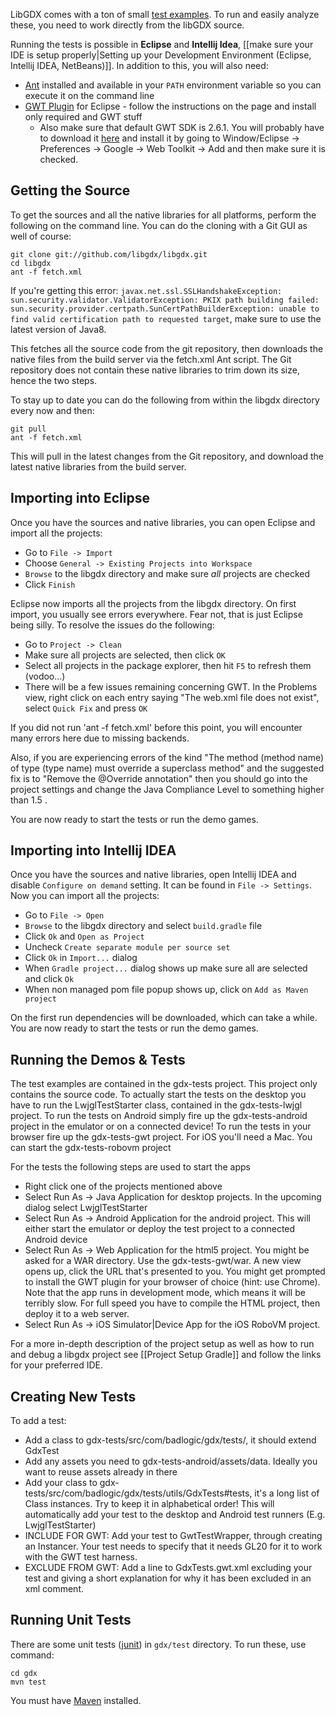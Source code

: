 LibGDX comes with a ton of small [test examples](https://github.com/libgdx/libgdx/tree/master/tests/gdx-tests/src/com/badlogic/gdx/tests). To run and easily analyze these, you need to work directly from the libGDX source.

Running the tests is possible in **Eclipse** and **Intellij Idea**, [[make sure your IDE is setup properly|Setting up your Development Environment (Eclipse, Intellij IDEA, NetBeans)]]. In addition to this, you will also need:
* [Ant](http://ant.apache.org/) installed and available in your `PATH` environment variable so you can execute it on the command line
* [GWT Plugin](https://developers.google.com/eclipse/docs/download) for Eclipse - follow the instructions on the page and install only required and GWT stuff
    * Also make sure that default GWT SDK is 2.6.1. You will probably have to download it [here](http://www.gwtproject.org/versions.html) and install it by going to Window/Eclipse -> Preferences -> Google -> Web Toolkit -> Add and then make sure it is checked.

## Getting the Source ##
To get the sources and all the native libraries for all platforms, perform the following on the command line. You can do the cloning with a Git GUI as well of course:

```
git clone git://github.com/libgdx/libgdx.git
cd libgdx
ant -f fetch.xml
```

If you're getting this error: `javax.net.ssl.SSLHandshakeException: sun.security.validator.ValidatorException: PKIX path building failed: sun.security.provider.certpath.SunCertPathBuilderException: unable to find valid certification path to requested target`, make sure to use the latest version of Java8.

This fetches all the source code from the git repository, then downloads the native files from the build server via the fetch.xml Ant script. The Git repository does not contain these native libraries to trim down its size, hence the two steps.

To stay up to date you can do the following from within the libgdx directory every now and then:

```
git pull
ant -f fetch.xml
```

This will pull in the latest changes from the Git repository, and download the latest native libraries from the build server.

## Importing into Eclipse ##
Once you have the sources and native libraries, you can open Eclipse and import all the projects:

  * Go to `File -> Import`
  * Choose `General -> Existing Projects into Workspace`
  * `Browse` to the libgdx directory and make sure *all* projects are checked
  * Click `Finish`

Eclipse now imports all the projects from the libgdx directory. On first import, you usually see errors everywhere. Fear not, that is just Eclipse being silly. To resolve the issues do the following:

  * Go to `Project -> Clean`
  * Make sure all projects are selected, then click `OK`
  * Select all projects in the package explorer, then hit `F5` to refresh them (vodoo...)
  * There will be a few issues remaining concerning GWT. In the Problems view, right click on each entry saying "The web.xml file does not exist", select `Quick Fix` and press `OK`

If you did not run 'ant -f fetch.xml' before this point, you will encounter many errors here due to missing backends.

Also, if you are experiencing errors of the kind "The method (method name) of type (type name) must override a superclass method" and the suggested fix is to "Remove the @Override annotation" then you should go into the project settings and change the Java Compliance Level to something higher than 1.5 .


You are now ready to start the tests or run the demo games.

## Importing into Intellij IDEA ##
Once you have the sources and native libraries, open Intellij IDEA and disable `Configure on demand` setting. It can be found in `File -> Settings`. Now you can import all the projects:

  * Go to `File -> Open`
  * `Browse` to the libgdx directory and select `build.gradle` file
  * Click `Ok` and `Open as Project`
  * Uncheck `Create separate module per source set`
  * Click `Ok` in `Import...` dialog 
  * When `Gradle project...` dialog shows up make sure all are selected and click `Ok`
  * When non managed pom file popup shows up, click on `Add as Maven project`

On the first run dependencies will be downloaded, which can take a while.
You are now ready to start the tests or run the demo games.

## Running the Demos & Tests ##
The test examples are contained in the gdx-tests project. This project only contains the source code. To actually start the tests on the desktop you have to run the LwjglTestStarter class, contained in the gdx-tests-lwjgl project. To run the tests on Android simply fire up the gdx-tests-android project in the emulator or on a connected device! To run the tests in your browser fire up the gdx-tests-gwt project. For iOS you'll need a Mac. You can start the gdx-tests-robovm project 

For the tests the following steps are used to start the apps

  * Right click one of the projects mentioned above
  * Select Run As -> Java Application for desktop projects. In the upcoming dialog select LwjglTestStarter
  * Select Run As -> Android Application for the android project. This will either start the emulator or deploy the test project to a connected Android device
  * Select Run As -> Web Application for the html5 project. You might be asked for a WAR directory.  Use the gdx-tests-gwt/war. A new view opens up, click the URL that's presented to you. You might get prompted to install the GWT plugin for your browser of choice (hint: use Chrome). Note that the app runs in development mode, which means it will be terribly slow. For full speed you have to compile the HTML project, then deploy it to a web server.
  * Select Run As -> iOS Simulator|Device App for the iOS RoboVM project.

For a more in-depth description of the project setup as well as how to run and debug a libgdx project see [[Project Setup Gradle]] and follow the links for your preferred IDE.

## Creating New Tests

To add a test:

* Add a class to gdx-tests/src/com/badlogic/gdx/tests/, it should extend GdxTest
* Add any assets you need to gdx-tests-android/assets/data. Ideally you want to reuse assets already in there
* Add your class to gdx-tests/src/com/badlogic/gdx/tests/utils/GdxTests#tests, it's a long list of Class instances. Try to keep it in alphabetical order! This will automatically add your test to the desktop and Android test runners (E.g. LwjglTestStarter)
* INCLUDE FOR GWT: Add your test to GwtTestWrapper, through creating an Instancer. Your test needs to specify that it needs GL20 for it to work with the GWT test harness.
* EXCLUDE FROM GWT: Add a line to GdxTests.gwt.xml excluding your test and giving a short explanation for why it has been excluded in an xml comment.

## Running Unit Tests
There are some unit tests ([junit](http://junit.org)) in `gdx/test` directory. To run these, use command:
```
cd gdx
mvn test
```
You must have [Maven](https://maven.apache.org) installed.